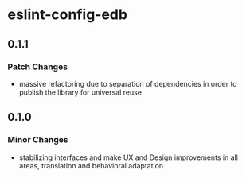 # eslint-config-edb

## 0.1.1

### Patch Changes

- massive refactoring due to separation of dependencies in order to publish the library for universal reuse

## 0.1.0

### Minor Changes

- stabilizing interfaces and make UX and Design improvements in all areas, translation and behavioral adaptation
